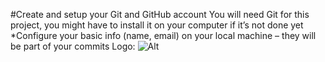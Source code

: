 #Create and setup your Git and GitHub account
You will need Git for this project, you might have to install it on your computer if it’s not done yet
*Configure your basic info (name, email) on your local machine – they will be part of your commits
Logo: ![Alt](/wp.png "Title")
